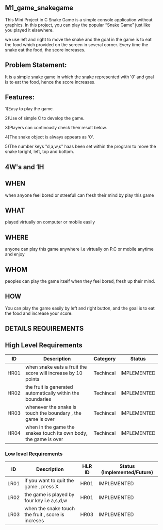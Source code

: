 ## M1_game_snakegame

This Mini Project in C Snake Game is a simple console application without graphics. In this project, you can play the popular “Snake Game” just like you played it elsewhere.

we use left and right to move the snake and the goal in the game is to eat the food which provided on the screen in several corner. Every time the snake eat the food, the score increases.

## Problem Statement:

It is a simple snake game in which the snake represented with '0' and goal is to eat the food, hence the score increases.

## Features:

1)Easy to play the game.

2)Use of simple C to develop the game.

3)Players can continously check their result below.

4)The snake object is always appears as '0'.

5)The number keys "d,a,w,s" haas been set within the program to move the snake toright, left, top and bottom.



## 4W's and 1H

## WHEN
when anyone feel bored or streefull can fresh their mind by play this game


## WHAT
played virtually on computer or mobile easily 

## WHERE
anyone can play this game anywhere i.e virtually on P.C or mobile anytime and enjoy

## WHOM
peoples can play the game itself when they feel bored, fresh up their mind.

## HOW
You can play the game easily by left and right button, and the goal is to eat the food and increase your score.

## DETAILS REQUIREMENTS
## High Level Requirements 
| ID | Description | Category | Status | 
| ----- | ----- | ------- | ---------|
| HR01 | when snake eats a fruit the score will increase by 10 points | Techincal | IMPLEMENTED | 
| HR02 | the fruit is generated automatically within the boundaries | Techincal | IMPLEMENTED |
| HR03 | whenever the snake is touch the boundary , the game is over | Techincal | IMPLEMENTED |
| HR04 | when in the game the snakes touch its own body, the game is over | Techincal | IMPLEMENTED |

### Low level Requirements
 
| ID | Description | HLR ID | Status (Implemented/Future) |
| ------ | --------- | ------ | ----- |
|LR01| if you want to quit the game , press X |HR01|IMPLEMENTED|
|LR02| the game is played by four key i.e a,s,d,w |HR01|IMPLEMENTED|
|LR03| when the snake touch the fruit , score is increses  | HR03 |IMPLEMENTED|
